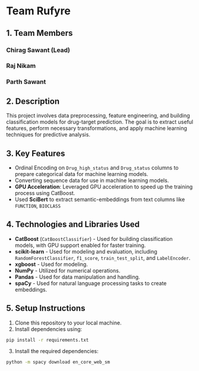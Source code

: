 #  Team Rufyre

## 1. Team Members
### Chirag Sawant (Lead)
### Raj Nikam
### Parth Sawant

## 2. Description
This project involves data preprocessing, feature engineering, and building classification models for drug-target prediction. The goal is to extract useful features, perform necessary transformations, and apply machine learning techniques for predictive analysis.

## 3. Key Features
- Ordinal Encoding on `Drug_high_status` and `Drug_status` columns to prepare categorical data for machine learning models.
- Converting sequence data for use in machine learning models.
- **GPU Acceleration**: Leveraged GPU acceleration to speed up the training process using CatBoost.
- Used **SciBert** to extract semantic-embeddings from text columns like `FUNCTION`, `BIOCLASS`

## 4. Technologies and Libraries Used
- **CatBoost** (`CatBoostClassifier`) - Used for building classification models, with GPU support enabled for faster training.
- **scikit-learn** - Used for modeling and evaluation, including `RandomForestClassifier`, `f1_score`, `train_test_split`, and `LabelEncoder`.
- **xgboost** - Used for modeling.
- **NumPy** - Utilized for numerical operations.
- **Pandas** - Used for data manipulation and handling.
- **spaCy** - Used for natural language processing tasks to create embeddings.



## 5. Setup Instructions
1. Clone this repository to your local machine.
2.  Install dependencies using:
```sh
pip install -r requirements.txt
```
3. Install the required dependencies:
```sh
python -m spacy download en_core_web_sm
```



